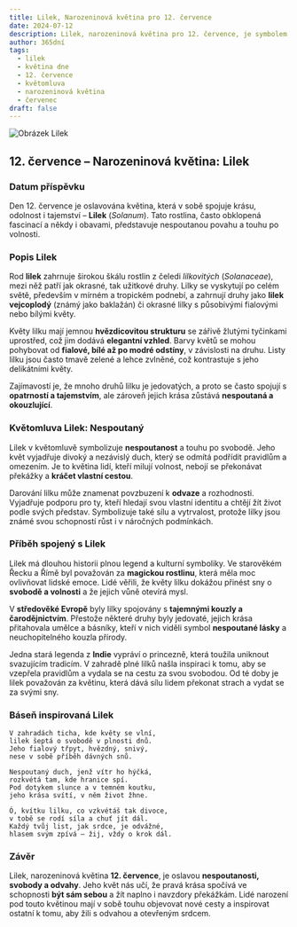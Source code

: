 ```yaml
---
title: Lilek, Narozeninová květina pro 12. července
date: 2024-07-12
description: Lilek, narozeninová květina pro 12. července, je symbolem Nespoutaný. Objevte její jedinečný význam, fascinující příběhy a poezii, která oslavuje její krásu.
author: 365dní
tags:
  - lilek
  - květina dne
  - 12. července
  - květomluva
  - narozeninová květina
  - červenec
draft: false
---
```


![Obrázek Lilek](https://cdn.pixabay.com/photo/2018/10/06/08/10/african-spiny-solanum-3727450_1280.jpg#center)

## 12. července – Narozeninová květina: Lilek

### Datum příspěvku

Den 12. července je oslavována květina, která v sobě spojuje krásu, odolnost i tajemství – **Lilek** (_Solanum_). Tato rostlina, často obklopená fascinací a někdy i obavami, představuje nespoutanou povahu a touhu po volnosti.

### Popis Lilek

Rod **lilek** zahrnuje širokou škálu rostlin z čeledi _lilkovitých_ (_Solanaceae_), mezi něž patří jak okrasné, tak užitkové druhy. Lilky se vyskytují po celém světě, především v mírném a tropickém podnebí, a zahrnují druhy jako **lilek vejcoplodý** (známý jako baklažán) či okrasné lilky s působivými fialovými nebo bílými květy.

Květy lilku mají jemnou **hvězdicovitou strukturu** se zářivě žlutými tyčinkami uprostřed, což jim dodává **elegantní vzhled**. Barvy květů se mohou pohybovat od **fialové, bílé až po modré odstíny**, v závislosti na druhu. Listy lilku jsou často tmavě zelené a lehce zvlněné, což kontrastuje s jeho delikátními květy.

Zajímavostí je, že mnoho druhů lilku je jedovatých, a proto se často spojují s **opatrností a tajemstvím**, ale zároveň jejich krása zůstává **nespoutaná a okouzlující**.

### Květomluva Lilek: Nespoutaný

Lilek v květomluvě symbolizuje **nespoutanost** a touhu po svobodě. Jeho květ vyjadřuje divoký a nezávislý duch, který se odmítá podřídit pravidlům a omezením. Je to květina lidí, kteří milují volnost, nebojí se překonávat překážky a **kráčet vlastní cestou**.

Darování lilku může znamenat povzbuzení k **odvaze** a rozhodnosti. Vyjadřuje podporu pro ty, kteří hledají svou vlastní identitu a chtějí žít život podle svých představ. Symbolizuje také sílu a vytrvalost, protože lilky jsou známé svou schopností růst i v náročných podmínkách.

### Příběh spojený s Lilek

Lilek má dlouhou historii plnou legend a kulturní symboliky. Ve starověkém Řecku a Římě byl považován za **magickou rostlinu**, která měla moc ovlivňovat lidské emoce. Lidé věřili, že květy lilku dokážou přinést sny o **svobodě a volnosti** a že jejich vůně otevírá mysl.

V **středověké Evropě** byly lilky spojovány s **tajemnými kouzly a čarodějnictvím**. Přestože některé druhy byly jedovaté, jejich krása přitahovala umělce a básníky, kteří v nich viděli symbol **nespoutané lásky** a neuchopitelného kouzla přírody.

Jedna stará legenda z **Indie** vypráví o princezně, která toužila uniknout svazujícím tradicím. V zahradě plné lilků našla inspiraci k tomu, aby se vzepřela pravidlům a vydala se na cestu za svou svobodou. Od té doby je lilek považován za květinu, která dává sílu lidem překonat strach a vydat se za svými sny.

### Báseň inspirovaná Lilek

```
V zahradách ticha, kde květy se vlní,  
lilek šeptá o svobodě v plnosti dnů.  
Jeho fialový třpyt, hvězdný, snivý,  
nese v sobě příběh dávných snů.  

Nespoutaný duch, jenž vítr ho hýčká,  
rozkvétá tam, kde hranice spí.  
Pod dotykem slunce a v temném koutku,  
jeho krása svítí, v něm život žhne.  

Ó, kvítku lilku, co vzkvétáš tak divoce,  
v tobě se rodí síla a chuť jít dál.  
Každý tvůj list, jak srdce, je odvážné,  
hlasem svým zpívá – žij, vždy o krok dál.  
```

### Závěr

Lilek, narozeninová květina **12. července**, je oslavou **nespoutanosti, svobody a odvahy**. Jeho květ nás učí, že pravá krása spočívá ve schopnosti **být sám sebou** a žít naplno i navzdory překážkám. Lidé narození pod touto květinou mají v sobě touhu objevovat nové cesty a inspirovat ostatní k tomu, aby žili s odvahou a otevřeným srdcem.